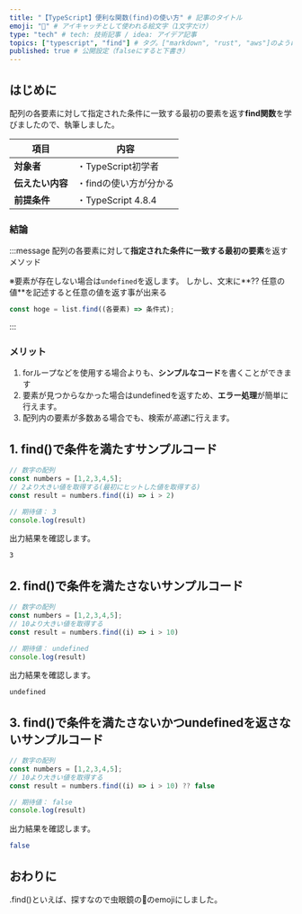 ```yaml
---
title: "【TypeScript】便利な関数(find)の使い方" # 記事のタイトル
emoji: "🔎" # アイキャッチとして使われる絵文字（1文字だけ）
type: "tech" # tech: 技術記事 / idea: アイデア記事
topics: ["typescript", "find"] # タグ。["markdown", "rust", "aws"]のように指定する
published: true # 公開設定（falseにすると下書き）
---
```

## はじめに
配列の各要素に対して指定された条件に一致する最初の要素を返す**find関数**を学びましたので、執筆しました。

|  項目  | 内容  |
| ---- | ---- |
|  **対象者**  |  ・TypeScript初学者  |
|  **伝えたい内容**  |  ・findの使い方が分かる  |
|  **前提条件**  |  ・TypeScript 4.8.4 |

### 結論
:::message
配列の各要素に対して**指定された条件に一致する最初の要素**を返すメソッド

※要素が存在しない場合は`undefined`を返します。
しかし、文末に**?? 任意の値**を記述すると任意の値を返す事が出来る
```typescript
const hoge = list.find((各要素) => 条件式);
```
:::

### メリット
1. forループなどを使用する場合よりも、**シンプルなコード**を書くことができます
2. 要素が見つからなかった場合はundefinedを返すため、**エラー処理**が簡単に行えます。
3. 配列内の要素が多数ある場合でも、検索が*高速*に行えます。

## 1. find()で条件を満たすサンプルコード
```typescript
// 数字の配列
const numbers = [1,2,3,4,5];
// 2より大きい値を取得する(最初にヒットした値を取得する)
const result = numbers.find((i) => i > 2)

// 期待値： 3
console.log(result)
```
出力結果を確認します。
```bash
3
```

## 2. find()で条件を満たさないサンプルコード
```typescript
// 数字の配列
const numbers = [1,2,3,4,5];
// 10より大きい値を取得する
const result = numbers.find((i) => i > 10)

// 期待値： undefined
console.log(result)
```
出力結果を確認します。
```bash
undefined
```

## 3. find()で条件を満たさないかつundefinedを返さないサンプルコード
```typescript
// 数字の配列
const numbers = [1,2,3,4,5];
// 10より大きい値を取得する
const result = numbers.find((i) => i > 10) ?? false

// 期待値： false
console.log(result)
```
出力結果を確認します。
```bash
false
```

## おわりに
.find()といえば、探すなので虫眼鏡の🔎のemojiにしました。

